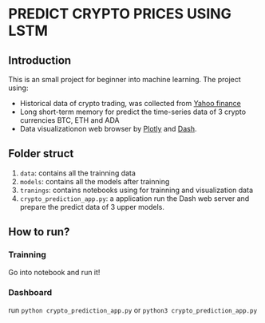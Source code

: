 # PREDICT CRYPTO PRICES USING LSTM

## Introduction
This is an small project for beginner into machine learning. The project using: 
  - Historical data of crypto trading, was collected from [Yahoo finance](https://finance.yahoo.com/quote/BTC-USD/history?p=BTC-USD)
  - Long short-term memory for predict the time-series data of 3 crypto currencies BTC, ETH and ADA
  - Data visualizationon web browser by [Plotly](https://plotly.com/) and [Dash](https://plotly.com/dash/).

## Folder struct
1. `data`: contains all the trainning data
2. `models`: contains all the models after trainning
3. `tranings`: contains notebooks using for trainning and visualization data
4. `crypto_prediction_app.py`: a application run the Dash web server and prepare the predict data of 3 upper models.
## How to run?
### Trainning
Go into notebook and run it!
### Dashboard
run `python crypto_prediction_app.py` or `python3 crypto_prediction_app.py`
